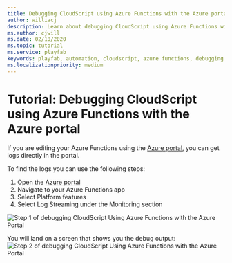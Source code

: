 ```yaml
---
title: Debugging CloudScript using Azure Functions with the Azure portal
author: williacj
description: Learn about debugging CloudScript using Azure Functions with the Azure portal in this multi-step process.
ms.author: cjwill
ms.date: 02/10/2020
ms.topic: tutorial
ms.service: playfab
keywords: playfab, automation, cloudscript, azure functions, debugging
ms.localizationpriority: medium
---
```

# Tutorial: Debugging CloudScript using Azure Functions with the Azure portal 

If you are editing your Azure Functions using the [Azure portal](https://portal.azure.com), you can get logs directly in the portal.

To find the logs you can use the following steps:
1) Open the [Azure portal](https://portal.azure.com)
2) Navigate to your Azure Functions app
3) Select Platform features 
4) Select Log Streaming under the Monitoring section
 
 ![Step 1 of debugging CloudScript Using Azure Functions with the Azure Portal](media/CloudScript-AF-Azure-Debug-01.jpg)


You will land on a screen that shows you the debug output:
 ![Step 2 of debugging CloudScript Using Azure Functions with the Azure Portal](media/CloudScript-AF-Azure-Debug-02.jpg)